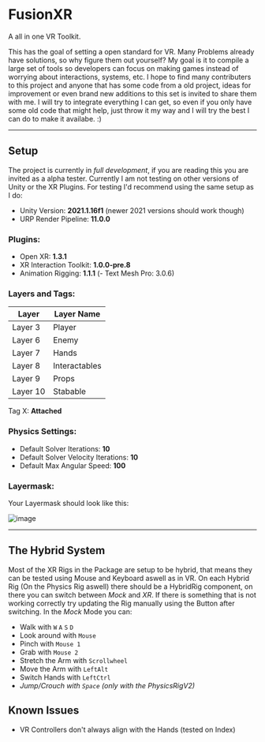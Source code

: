 # FusionXR
A all in one VR Toolkit.

This has the goal of setting a open standard for VR. Many Problems already have solutions, so why figure them out yourself?
My goal is it to compile a large set of tools so developers can focus on making games instead of worrying about interactions, systems, etc.
I hope to find many contributers to this project and anyone that has some code from a old project, ideas for improvement or even brand new additions to this set is invited to share them with me. I will try to integrate everything I can get, so even if you only have some old code that might help, just throw it my way and I will try the best I can do to make it availabe. :)

---

## Setup
The project is currently in *full development*, if you are reading this you are invited as a alpha tester. Currently I am not testing on other versions of Unity or the XR Plugins. 
For testing I'd recommend using the same setup as I do:
- Unity Version: **2021.1.16f1** (newer 2021 versions should work though)
- URP Render Pipeline: **11.0.0**

### Plugins:
- Open XR: **1.3.1**
- XR Interaction Toolkit: **1.0.0-pre.8**
- Animation Rigging: **1.1.1**
(- Text Mesh Pro: 3.0.6)

### Layers and Tags:
| Layer   | Layer Name   |
|---------|--------------|
| Layer 3 | Player       |
| Layer 6 | Enemy        |
| Layer 7 | Hands        |
| Layer 8 | Interactables|
| Layer 9 | Props        |
| Layer 10| Stabable     |

Tag X: **Attached**

### Physics Settings:
- Default Solver Iterations: **10**
- Default Solver Velocity Iterations: **10**
- Default Max Angular Speed: **100**

### Layermask:
Your Layermask should look like this:

![image](https://user-images.githubusercontent.com/57530068/155902620-acc5be96-c0e0-4410-b7c3-d11308c71597.png)

---

## The Hybrid System
Most of the XR Rigs in the Package are setup to be hybrid, that means they can be tested using Mouse and Keyboard aswell as in VR. On each Hybrid Rig (On the Physics Rig aswell) there should be a HybridRig component, on there you can switch between *Mock* and *XR*.
If there is something that is not working correctly try updating the Rig manually using the Button after switching.
In the *Mock* Mode you can:
- Walk with `W` `A` `S` `D`
- Look around with `Mouse`
- Pinch with `Mouse 1`
- Grab with `Mouse 2`
- Stretch the Arm with `Scrollwheel`
- Move the Arm with `LeftAlt`
- Switch Hands with `LeftCtrl`
- *Jump/Crouch with `Space` (only with the PhysicsRigV2)*

## Known Issues
- VR Controllers don't always align with the Hands (tested on Index)
